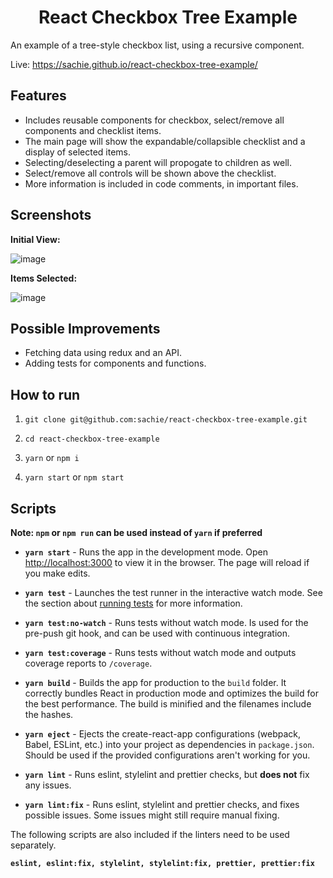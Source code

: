 <div  align="center">
<h1>React Checkbox Tree Example</h1>
</div>

An example of a tree-style checkbox list, using a recursive component.

Live: https://sachie.github.io/react-checkbox-tree-example/

## Features

- Includes reusable components for checkbox, select/remove all components and checklist items.
- The main page will show the expandable/collapsible checklist and a display of selected items.
- Selecting/deselecting a parent will propogate to children as well.
- Select/remove all controls will be shown above the checklist.
- More information is included in code comments, in important files.


## Screenshots
**Initial View:**

![image](https://user-images.githubusercontent.com/6166712/118623425-dd1d2280-b7e5-11eb-9666-2338a1655e47.png)

**Items Selected:**

![image](https://user-images.githubusercontent.com/6166712/118623483-ead2a800-b7e5-11eb-8199-3898298ed33f.png)

## Possible Improvements

- Fetching data using redux and an API.
- Adding tests for components and functions.

## How to run

1. `git clone git@github.com:sachie/react-checkbox-tree-example.git`

2. `cd react-checkbox-tree-example`

3. `yarn` or `npm i`

4. `yarn start` or `npm start`

## Scripts

**Note: `npm` or `npm run` can be used instead of `yarn` if preferred**

- **`yarn start`** - Runs the app in the development mode. Open [http://localhost:3000](http://localhost:3000) to view it in the browser. The page will reload if you make edits.

- **`yarn test`** - Launches the test runner in the interactive watch mode. See the section about [running tests](https://facebook.github.io/create-react-app/docs/running-tests) for more information.

- **`yarn test:no-watch`** - Runs tests without watch mode. Is used for the pre-push git hook, and can be used with continuous integration.

- **`yarn test:coverage`** - Runs tests without watch mode and outputs coverage reports to `/coverage`.

- **`yarn build`** - Builds the app for production to the `build` folder. It correctly bundles React in production mode and optimizes the build for the best performance. The build is minified and the filenames include the hashes.

- **`yarn eject`** - Ejects the create-react-app configurations (webpack, Babel, ESLint, etc.) into your project as dependencies in `package.json`. Should be used if the provided configurations aren't working for you.

- **`yarn lint`** - Runs eslint, stylelint and prettier checks, but **does not** fix any issues.

- **`yarn lint:fix`** - Runs eslint, stylelint and prettier checks, and fixes possible issues. Some issues might still require manual fixing.

The following scripts are also included if the linters need to be used separately.

**`eslint, eslint:fix, stylelint, stylelint:fix, prettier, prettier:fix`**
